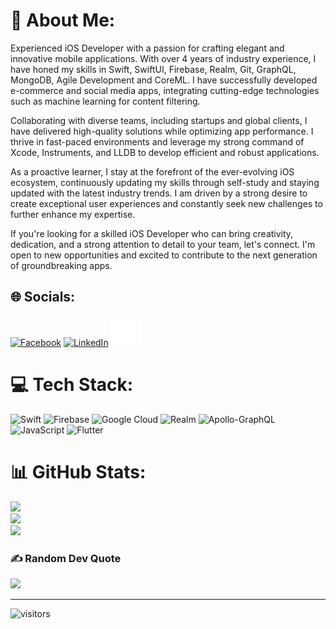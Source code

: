 # 💫 About Me:
Experienced iOS Developer with a passion for crafting elegant and innovative mobile applications. With over 4 years of industry experience, I have honed my skills in Swift, SwiftUI, Firebase, Realm, Git, GraphQL, MongoDB, Agile Development and CoreML. I have successfully developed e-commerce and social media apps, integrating cutting-edge technologies such as machine learning for content filtering.

Collaborating with diverse teams, including startups and global clients, I have delivered high-quality solutions while optimizing app performance. I thrive in fast-paced environments and leverage my strong command of Xcode, Instruments, and LLDB to develop efficient and robust applications.

As a proactive learner, I stay at the forefront of the ever-evolving iOS ecosystem, continuously updating my skills through self-study and staying updated with the latest industry trends. I am driven by a strong desire to create exceptional user experiences and constantly seek new challenges to further enhance my expertise.

If you're looking for a skilled iOS Developer who can bring creativity, dedication, and a strong attention to detail to your team, let's connect. I'm open to new opportunities and excited to contribute to the next generation of groundbreaking apps.


## 🌐 Socials:
[![Facebook](https://img.shields.io/badge/Facebook-%231877F2.svg?logo=Facebook&logoColor=white)](https://web.facebook.com/mhasan341/) [![LinkedIn](https://img.shields.io/badge/LinkedIn-%230077B5.svg?logo=linkedin&logoColor=white)](https://www.linkedin.com/in/mhasan341/) 
<a href="mailto:mhasan341@gmail.com"><img src="https://github.com/mhasan341/mhasan341/blob/102476862e8c97f926af17128d8164a19321ffb1/images/mail-line.svg"></a>

# 💻 Tech Stack:
![Swift](https://img.shields.io/badge/swift-F54A2A?style=for-the-badge&logo=swift&logoColor=white) 
![Firebase](https://img.shields.io/badge/firebase-%23039BE5.svg?style=for-the-badge&logo=firebase) ![Google Cloud](https://img.shields.io/badge/Google%20Cloud-%234285F4.svg?style=for-the-badge&logo=google-cloud&logoColor=white) ![Realm](https://img.shields.io/badge/Realm-39477F?style=for-the-badge&logo=realm&logoColor=white) ![Apollo-GraphQL](https://img.shields.io/badge/-ApolloGraphQL-311C87?style=for-the-badge&logo=apollo-graphql) ![JavaScript](https://img.shields.io/badge/javascript-%23323330.svg?style=for-the-badge&logo=javascript&logoColor=%23F7DF1E) ![Flutter](https://img.shields.io/badge/Flutter-%2302569B.svg?style=for-the-badge&logo=Flutter&logoColor=white)
# 📊 GitHub Stats:
![](https://awesome-github-stats.azurewebsites.net/user-stats/mhasan341)<br/>
![](https://github-readme-streak-stats.herokuapp.com/?user=mhasan341&theme=nord&hide_border=false)<br/>
![](https://github-readme-stats.vercel.app/api/top-langs/?username=mhasan341)


### ✍️ Random Dev Quote
![](https://quotes-github-readme.vercel.app/api?type=vetical&theme=light)

---
![visitors](https://page-views.glitch.me/badge?page_id=mhasan341.mhasan341)
